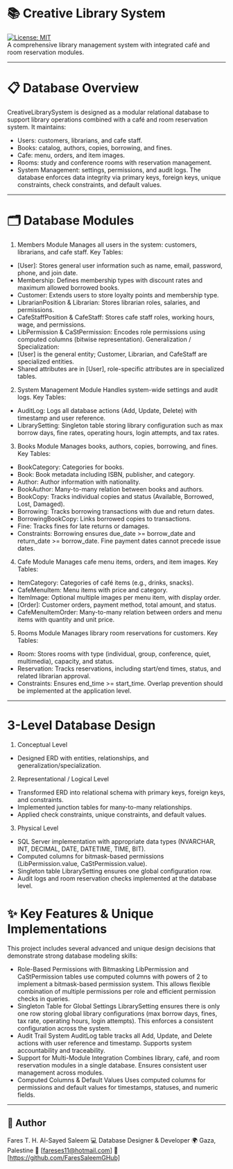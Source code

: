 # 📚 Creative Library System

[![License: MIT](https://img.shields.io/badge/License-MIT-yellow.svg)](LICENSE)<br>
A comprehensive library management system with integrated café and room reservation modules.

---

# 📋 Database Overview
CreativeLibrarySystem is designed as a modular relational database to support library operations combined with a café and room reservation system. It maintains:
- Users: customers, librarians, and cafe staff.
- Books: catalog, authors, copies, borrowing, and fines.
- Cafe: menu, orders, and item images.
- Rooms: study and conference rooms with reservation management.
- System Management: settings, permissions, and audit logs.
The database enforces data integrity via primary keys, foreign keys, unique constraints, check constraints, and default values.

---
# 🗂️ Database Modules
1. Members Module
Manages all users in the system: customers, librarians, and cafe staff.
Key Tables:
- [User]: Stores general user information such as name, email, password, phone, and join date.
- Membership: Defines membership types with discount rates and maximum allowed borrowed books.
- Customer: Extends users to store loyalty points and membership type.
- LibrarianPosition & Librarian: Stores librarian roles, salaries, and permissions.
- CafeStaffPosition & CafeStaff: Stores cafe staff roles, working hours, wage, and permissions.
- LibPermission & CaStPermission: Encodes role permissions using computed columns (bitwise representation).
Generalization / Specialization:
- [User] is the general entity; Customer, Librarian, and CafeStaff are specialized entities.
- Shared attributes are in [User], role-specific attributes are in specialized tables.

2. System Management Module
Handles system-wide settings and audit logs.
Key Tables:
- AuditLog: Logs all database actions (Add, Update, Delete) with timestamp and user reference.
- LibrarySetting: Singleton table storing library configuration such as max borrow days, fine rates, operating hours, login attempts, and tax rates.

3. Books Module
Manages books, authors, copies, borrowing, and fines.
Key Tables:
- BookCategory: Categories for books.
- Book: Book metadata including ISBN, publisher, and category.
- Author: Author information with nationality.
- BookAuthor: Many-to-many relation between books and authors.
- BookCopy: Tracks individual copies and status (Available, Borrowed, Lost, Damaged).
- Borrowing: Tracks borrowing transactions with due and return dates.
- BorrowingBookCopy: Links borrowed copies to transactions.
- Fine: Tracks fines for late returns or damages.
- Constraints: Borrowing ensures due_date >= borrow_date and return_date >= borrow_date. Fine payment dates cannot precede issue dates.

4. Cafe Module
Manages cafe menu items, orders, and item images.
Key Tables:
- ItemCategory: Categories of café items (e.g., drinks, snacks).
- CafeMenuItem: Menu items with price and category.
- ItemImage: Optional multiple images per menu item, with display order.
- [Order]: Customer orders, payment method, total amount, and status.
- CafeMenuItemOrder: Many-to-many relation between orders and menu items with quantity and unit price.

5. Rooms Module
Manages library room reservations for customers.
Key Tables:
- Room: Stores rooms with type (individual, group, conference, quiet, multimedia), capacity, and status.
- Reservation: Tracks reservations, including start/end times, status, and related librarian approval.
- Constraints: Ensures end_time >= start_time. Overlap prevention should be implemented at the application level.

---
# 3-Level Database Design
1. Conceptual Level
- Designed ERD with entities, relationships, and generalization/specialization.

2. Representational / Logical Level
- Transformed ERD into relational schema with primary keys, foreign keys, and constraints.
- Implemented junction tables for many-to-many relationships.
- Applied check constraints, unique constraints, and default values.

3. Physical Level
- SQL Server implementation with appropriate data types (NVARCHAR, INT, DECIMAL, DATE, DATETIME, TIME, BIT).
- Computed columns for bitmask-based permissions (LibPermission.value, CaStPermission.value).
- Singleton table LibrarySetting ensures one global configuration row.
- Audit logs and room reservation checks implemented at the database level.


# ✨ Key Features & Unique Implementations
This project includes several advanced and unique design decisions that demonstrate strong database modeling skills:
- Role-Based Permissions with Bitmasking
  LibPermission and CaStPermission tables use computed columns with powers of 2 to implement a bitmask-based permission system.
  This allows flexible combination of multiple permissions per role and efficient permission checks in queries.
- Singleton Table for Global Settings
  LibrarySetting ensures there is only one row storing global library configurations (max borrow days, fines, tax rate, operating hours, login attempts).
  This enforces a consistent configuration across the system.
- Audit Trail System
  AuditLog table tracks all Add, Update, and Delete actions with user reference and timestamp.
  Supports system accountability and traceability.
- Support for Multi-Module Integration
  Combines library, café, and room reservation modules in a single database.
  Ensures consistent user management across modules.
- Computed Columns & Default Values
  Uses computed columns for permissions and default values for timestamps, statuses, and numeric fields.

---

## 👤 Author
Fares T. H. Al-Sayed Saleem
💻 Database Designer & Developer
🌍 Gaza, Palestine
📧 [fareses11@hotmail.com]
🔗 [https://github.com/FaresSaleemGHub]

